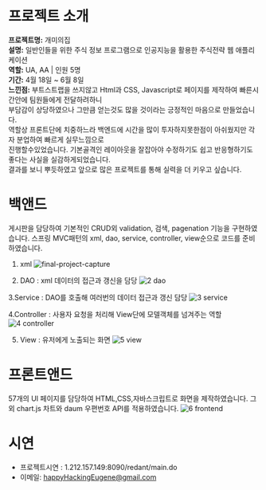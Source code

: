 # 프로젝트 소개
**프로젝트명:** 개미의집<br>
**설명:** 일반인들을 위한 주식 정보 프로그램으로 인공지능을 활용한 주식전략 웹 애플리케이션<br>
**역할:** UA, AA | 인원 5명<br>
**기간:** 4월 18일 ~ 6월 8일<br>
**느낀점:** 부트스트랩을 쓰지않고 Html과 CSS, Javascript로 페이지를 제작하여 빠른시간안에 팀원들에게 전달하려하니<br>
부담감이 상당하였으나 그만큼 얻는것도 많을 것이라는 긍정적인 마음으로 만들었습니다.<br>
역할상 프론트단에 치중하느라 백엔드에 시간을 많이 투자하지못한점이 아쉬웠지만 각자 분업하여 빠르게 실무느낌으로 <br>
진행할수있었습니다. 기본골격인 레이아웃을 잘잡아야 수정하기도 쉽고 반응형하기도 좋다는 사실을 실감하게되었습니다.<br>
결과를 보니 뿌듯하였고 앞으로 많은 프로젝트를 통해 실력을 더 키우고 싶습니다.<br>

# 백앤드
게시판을 담당하여 기본적인 CRUD외 validation, 검색, pagenation 기능을 구현하였습니다. 스프링 MVC패턴의 xml, dao, service, controller, view순으로 코드를 준비하였습니다.
1. xml 
![final-project-capture](https://user-images.githubusercontent.com/59987309/83714677-67688700-a666-11ea-982f-19a7573f03ee.jpg)

2. DAO : xml 데이터의 접근과 갱신을 담당
![2 dao](https://user-images.githubusercontent.com/59987309/83743546-d3161880-a695-11ea-92e5-b89036ba1295.jpg)

3.Service : DAO를 호출해 여러번의 데이터 접근과 갱신 담당
![3 service](https://user-images.githubusercontent.com/59987309/83743548-d4474580-a695-11ea-9a92-9149d49d23eb.jpg)

4.Controller : 사용자 요청을 처리해 View단에 모델객체를 넘겨주는 역할
![4 controller](https://user-images.githubusercontent.com/59987309/83743550-d4dfdc00-a695-11ea-914d-52ec20e7523b.jpg)

5. View : 유저에게 노출되는 화면
![5 view](https://user-images.githubusercontent.com/59987309/83723408-9f2cfa00-a679-11ea-80bf-37317d5dde46.jpg)

# 프론트앤드
57개의 UI 페이지를 담당하여 HTML,CSS,자바스크립트로 화면을 제작하였습니다. 
그외 chart.js 차트와 daum 우편번호 API를 적용하였습니다.
![6 frontend](https://user-images.githubusercontent.com/59987309/83781797-f5c22480-a6c9-11ea-9110-29d48670538f.jpg)

# 시연
* 프로젝트시연 : 1.212.157.149:8090/redant/main.do
* 이메일: <happyHackingEugene@gmail.com>
